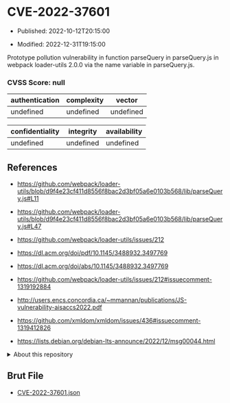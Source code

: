 # CVE-2022-37601

- Published: 2022-10-12T20:15:00

- Modified: 2022-12-31T19:15:00

Prototype pollution vulnerability in function parseQuery in parseQuery.js in webpack loader-utils 2.0.0 via the name variable in parseQuery.js.

### CVSS Score: **null**

| authentication | complexity | vector |
| --- | --- | --- |
| undefined | undefined | undefined |

| confidentiality | integrity | availability |
| --- | --- | --- |
| undefined | undefined | undefined |

## References

* https://github.com/webpack/loader-utils/blob/d9f4e23cf411d8556f8bac2d3bf05a6e0103b568/lib/parseQuery.js#L11

* https://github.com/webpack/loader-utils/blob/d9f4e23cf411d8556f8bac2d3bf05a6e0103b568/lib/parseQuery.js#L47

* https://github.com/webpack/loader-utils/issues/212

* https://dl.acm.org/doi/pdf/10.1145/3488932.3497769

* https://dl.acm.org/doi/abs/10.1145/3488932.3497769

* https://github.com/webpack/loader-utils/issues/212#issuecomment-1319192884

* http://users.encs.concordia.ca/~mmannan/publications/JS-vulnerability-aisaccs2022.pdf

* https://github.com/xmldom/xmldom/issues/436#issuecomment-1319412826

* https://lists.debian.org/debian-lts-announce/2022/12/msg00044.html

<details>
<summary>About this repository</summary> 

  This repository is part of the project [Live Hack CVE](https://github.com/Live-Hack-CVE). Main website can be found [www.live-hack.org](https://www.live-hack.org) 
  
  Made by [Sn0wAlice](https://github.com/Sn0wAlice) for the people that care about security and need to have a feed of the latest CVEs. Hope you enjoy it, don't forget to star the repo and follow me on [Twitter](https://twitter.com/Sn0wAlice) and [Github](https://github.com/Sn0wAlice). And that is my [personnal website](https://www.alice-snow.me/)

  - [Home Page](https://github.com/Live-Hack-CVE)
  - [Framework](https://github.com/Live-Hack-CVE/cve-framework)
  - [CVE database](https://github.com/Live-Hack-CVE/full_database)
  - [Changelog](https://github.com/Live-Hack-CVE/Changelog)
</details>

## Brut File

* [CVE-2022-37601.json](https://raw.githubusercontent.com/Live-Hack-CVE/full_database/main/cves/2022/CVE-2022-37601.json)


